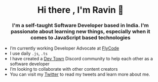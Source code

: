 <h1 align ="center">Hi there , I'm Ravin 👋</h1>
<h3 align="center"> I'm a self-taught Software Developer based in India. I'm passionate about learning new things, especially when it comes to JavaScript based technologies</h3>

- I’m currently working Developer Advocate at [FlyCode](https://flycode.com/)
- I use daily `.js`, `.ts`
- I have created a [Dev Town](https://discord.gg/K2x27MRA2j) Discord community to help each other as a software developer
- I’m looking to collaborate with other content creators
- You can visit my [Twitter](https://twitter.com/ravinwashere) to read my tweets and learn more about me.



<!--
**ravinwashere/ravinwashere** is a ✨ _special_ ✨ repository because its `README.md` (this file) appears on your GitHub profile.

Here are some ideas to get you started:

- 🔭 I’m currently working on ...
- 🌱 I’m currently learning ...
- 👯 I’m looking to collaborate on ...
- 🤔 I’m looking for help with ...
- 💬 Ask me about ...
- 📫 How to reach me: ...
- 😄 Pronouns: ...
- ⚡ Fun fact: ...
-->
